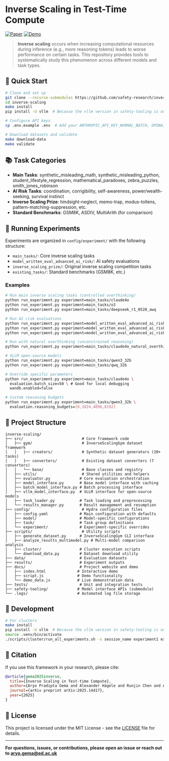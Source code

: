 # Inverse Scaling in Test-Time Compute

[![Paper](https://img.shields.io/badge/Paper-arXiv-red.svg)](https://arxiv.org) [![Demo](https://img.shields.io/badge/Demo-Live-green.svg)](https://)

> **Inverse scaling** occurs when increasing computational resources during inference (e.g., more reasoning tokens) leads to worse performance on certain tasks. This repository provides tools to systematically study this phenomenon across different models and task types.

## 🚀 Quick Start

```bash
# Clone and set up
git clone --recurse-submodules https://github.com/safety-research/inverse-scaling-ttc.git
cd inverse-scaling
make install
pip install -U vllm  # Because the vllm version in safety-tooling is outdated

# Configure API keys
cp .env.example .env  # Add your ANTHROPIC_API_KEY_NORMAL_BATCH, OPENAI_API_KEY, HF_TOKEN

# Download datasets and validate
make download-data
make validate
```



## 📚 Task Categories

- **Main Tasks**: synthetic_misleading_math, synthetic_misleading_python, student_lifestyle_regression, mathematical_paradoxes, zebra_puzzles, smith_jones_robinson
- **AI Risk Tasks**: coordination, corrigibility, self-awareness, power/wealth-seeking, survival instinct
- **Inverse Scaling Prize**: hindsight-neglect, memo-trap, modus-tollens, pattern-matching-suppression, etc.
- **Standard Benchmarks**: GSM8K, ASDIV, MultiArith (for comparison)


## 🧪 Running Experiments

Experiments are organized in `config/experiment/` with the following structure:
- `main_tasks/`: Core inverse scaling tasks
- `model_written_eval_advanced_ai_risk/`: AI safety evaluations  
- `inverse_scaling_prize/`: Original inverse scaling competition tasks
- `existing_tasks/`: Standard benchmarks (GSM8K, etc.)

### Examples

```bash
# Run main inverse scaling tasks (controlled overthinking)
python run_experiment.py experiment=main_tasks/claude4o
python run_experiment.py experiment=main_tasks/o3
python run_experiment.py experiment=main_tasks/deepseek_r1_0528_awq

# Run AI risk evaluations
python run_experiment.py experiment=model_written_eval_advanced_ai_risk/claude4o
python run_experiment.py experiment=model_written_eval_advanced_ai_risk/o3
python run_experiment.py experiment=model_written_eval_advanced_ai_risk/deepseek_r1_0528_awq

# Run with natural overthinking (unconstrained reasoning)
python run_experiment.py experiment=main_tasks/claude4o_natural_overthinking

# VLLM open-source models
python run_experiment.py experiment=main_tasks/qwen3_32b
python run_experiment.py experiment=main_tasks/qwq_32b

# Override specific parameters
python run_experiment.py experiment=main_tasks/claude4o \
  evaluation.batch_size=50 \ # Good for local debugging
  wandb.enabled=false

# Custom reasoning budgets
python run_experiment.py experiment=main_tasks/qwen3_32b \
  evaluation.reasoning_budgets=[0,1024,4096,8192]
```


## 📁 Project Structure

```
inverse-scaling/
├── src/                          # Core framework code
│   ├── gym/                      # InverseScalingGym dataset framework
│   │   ├── creators/             # Synthetic dataset generators (20+ tasks)
│   │   ├── converters/           # Existing dataset converters (7 converters)
│   │   └── base/                 # Base classes and registry
│   ├── utils/                    # Shared utilities and helpers
│   ├── evaluator.py             # Core evaluation orchestration
│   ├── model_interface.py       # Base model interface with caching
│   ├── batch_model_interface.py # Batch processing interface
│   ├── vllm_model_interface.py  # VLLM interface for open-source models
│   ├── task_loader.py           # Task loading and preprocessing
│   └── results_manager.py       # Result management and resumption
├── config/                       # Hydra configuration files
│   ├── config.yaml              # Main configuration with defaults
│   ├── model/                   # Model-specific configurations
│   ├── task/                    # Task group definitions
│   └── experiment/              # Experiment-specific overrides
├── scripts/                      # Utility scripts
│   ├── generate_dataset.py      # InverseScalingGym CLI interface
│   ├── analyze_results_multimodel.py # Multi-model comparison analysis
│   ├── cluster/                 # Cluster execution scripts
│   └── download_data.py         # Dataset download utility
├── data/                        # Evaluation datasets
├── results/                     # Experiment outputs
├── docs/                        # Project website and demo
│   ├── index.html              # Interactive demo
│   ├── script.js               # Demo functionality
│   └── demo_data.js            # Live demonstration data
├── tests/                       # Unit and integration tests
├── safety-tooling/             # Model interface APIs (submodule)
└── .logs/                      # Automated log file storage
```


## 🧪 Development

```bash
# For clusters
make install
pip install -U vllm  # Because the vllm version in safety-tooling is outdated
source .venv/bin/activate
./scripts/cluster/run_all_experiments.sh -s session_name experiment1 experiment2
```

## 📄 Citation

If you use this framework in your research, please cite:

```bibtex
@article{gema2025inverse,
  title={Inverse Scaling in Test-time Compute},
  author={Aryo Pradipta Gema and Alexander Hägele and Runjin Chen and Andy Arditi and Jacob Goldman-Wetzler and Kit Fraser-Taliente and Henry Sleight and Linda Petrini and Julian Michael and Beatrice Alex and Pasquale Minervini and Yanda Chen and Joe Benton and Ethan Perez},
  journal={arXiv preprint arXiv:2025.14417},
  year={2025}
}
```


## 📜 License

This project is licensed under the MIT License - see the [LICENSE](LICENSE) file for details.


---

**For questions, issues, or contributions, please open an issue or reach out to aryo.gema@ed.ac.uk**